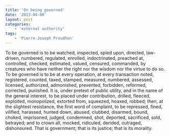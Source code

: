 ```yaml
---
title: 'On being governed'
date: '2013-04-08'
layout: post
categories:
    - 'external authority'
tags:
    - 'Pierre-Joseph Proudhon'
---
```


To be governed is to be watched, inspected, spied upon, directed, law-driven, numbered, regulated, enrolled, indoctrinated, preached at, controlled, checked, estimated, valued, censured, commanded, by creatures who have neither the right nor the wisdom nor the virtue to do so. To be governed is to be at every operation, at every transaction noted, registered, counted, taxed, stamped, measured, numbered, assessed, licensed, authorized, admonished, prevented, forbidden, reformed, corrected, punished. It is, under pretext of public utility, and in the name of the general interest, to be placed under contribution, drilled, fleeced, exploited, monopolized, extorted from, squeezed, hoaxed, robbed; then, at the slightest resistance, the first word of complaint, to be repressed, fined, vilified, harassed, hunted down, abused, clubbed, disarmed, bound, choked, imprisoned, judged, condemned, shot, deported, sacrificed, sold, betrayed; and to crown all, mocked, ridiculed, derided, outraged, dishonoured. That is government; that is its justice; that is its morality.